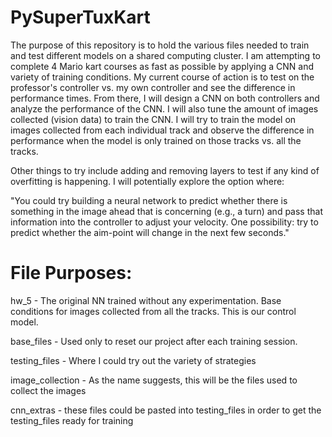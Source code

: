 # PySuperTuxKart

The purpose of this repository is to hold the various files needed to train and test different models on a shared computing cluster. I am attempting to complete 4 Mario kart courses as fast as possible by applying a CNN and variety of training conditions. My current course of action is to test on the professor's controller vs. my own controller and see the difference in performance times. From there, I will design a CNN on both controllers and analyze the performance of the CNN. I will also tune the amount of images collected (vision data) to train the CNN. I will try to train the model on images collected from each individual track and observe the difference in performance when the model is only trained on those tracks vs. all the tracks.

Other things to try include adding and removing layers to test if any kind of overfitting is happening. I will potentially explore the option where:

"You could try building a neural network to predict whether there is something in the image ahead that is concerning (e.g., a turn) and pass that information into the controller to adjust your velocity. One possibility: try to predict whether the aim-point will change in the next few seconds."


# File Purposes:

hw_5 - The original NN trained without any experimentation. Base conditions for images collected from all the tracks. This is our control model.

base_files - Used only to reset our project after each training session.

testing_files - Where I could try out the variety of strategies

image_collection - As the name suggests, this will be the files used to collect the images

cnn_extras - these files could be pasted into testing_files in order to get the testing_files ready for training
